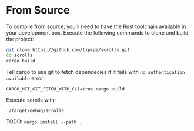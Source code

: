 # From Source


To compile from source, you'll need to have the Rust toolchain available in your development box. Execute the following commands to clone and build the project:

```sh
git clone https://github.com/txpipe/scrolls.git
cd scrolls
cargo build
```

Tell cargo to use git to fetch dependecies if it fails with `no authentication available` error:
```
CARGO_NET_GIT_FETCH_WITH_CLI=true cargo build
```

Execute scrolls with:

```
./target/debug/scrolls
```



TODO: `cargo install --path .`
